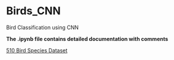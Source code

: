 # Birds_CNN
Bird Classification using CNN

**The .ipynb file contains detailed documentation with comments**

[510 Bird Species Dataset](https://www.kaggle.com/datasets/gpiosenka/100-bird-species)
